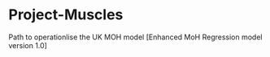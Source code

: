 # Project-Muscles
Path to operationlise the UK MOH model [Enhanced MoH Regression model version 1.0]
